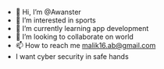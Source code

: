 - 👋 Hi, I’m @Awanster
- 👀 I’m interested in sports
- 🌱 I’m currently learning app development
- 💞️ I’m looking to collaborate on world
- 📫 How to reach me malik16.ab@gmail.com
- I want cyber security in safe hands
<!---
Awanster/Awanster is a ✨ special ✨ repository because its `README.md` (this file) appears on your GitHub profile.
You can click the Preview link to take a look at your changes.
--->
